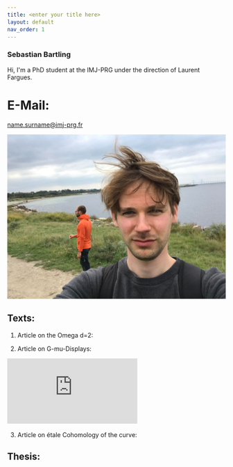 ```yaml
---
title: <enter your title here>
layout: default
nav_order: 1
---
```

  
### Sebastian Bartling
  
Hi, I'm a PhD student at the IMJ-PRG under the direction of Laurent Fargues.
  
# E-Mail:
  
name.surname@imj-prg.fr
  
![Me!](/images/257360896_606419187176947_5374486984023981324_n.jpg "Me")

  
  
## Texts:
1. Article on the Omega d=2:
  

  
2. Article on G-mu-Displays:
  
<embed src="https://sebastianbartling.github.io/pdf/Artikel_zu_G-mu-Displays.pdf" type="application/pdf" />
  
3. Article on étale Cohomology of the curve:
  

  

## Thesis:

